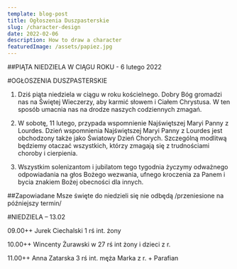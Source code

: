 ```yaml
---
template: blog-post
title: Ogłoszenia Duszpasterskie
slug: /character-design
date: 2022-02-06
description: How to draw a character
featuredImage: /assets/papiez.jpg
---
```

##PIĄTA NIEDZIELA W CIĄGU ROKU - 6 lutego 2022

#OGŁOSZENIA DUSZPASTERSKIE

1. Dziś piąta niedziela w ciągu w roku kościelnego. Dobry Bóg gromadzi nas na Świętej Wieczerzy, aby karmić słowem i Ciałem Chrystusa. W ten sposób umacnia nas na drodze naszych codziennych zmagań. 

2. W sobotę, 11 lutego, przypada wspomnienie Najświętszej Maryi Panny z Lourdes. 
Dzień wspomnienia Najświętszej Maryi Panny z Lourdes jest obchodzony także jako Światowy Dzień Chorych. Szczególną modlitwą będziemy otaczać wszystkich, którzy zmagają się z trudnościami choroby i cierpienia. 

3. Wszystkim solenizantom i jubilatom tego tygodnia życzymy odważnego odpowiadania na głos Bożego wezwania, ufnego kroczenia za Panem i bycia znakiem Bożej obecności dla innych. 


##Zapowiadane Msze święte do niedzieli się nie odbędą /przeniesione na późniejszy termin/

 

#NIEDZIELA – 13.02

09.00++ Jurek Ciechalski 1 rś int. żony

10.00++ Wincenty Żurawski w 27 rś int żony i dzieci z r.

11.00++ Anna Zatarska 3 rś int. męża Marka z r. + Parafian